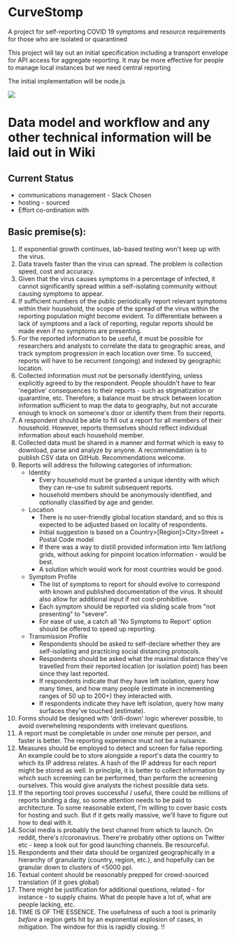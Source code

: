 # CurveStomp
A project for self-reporting COVID 19 symptoms and resource requirements for those who are
isolated or quarantined 

This project will lay out an initial specification including a transport envelope for API access
for aggregate reporting. It may be more effective for people to manage local instances but we need
central reporting 

The initial implementation will be node.js

![](/blob/master/screenshots/identity_household_profile.jpg)

# Data model and workflow and any other technical information will be laid out in Wiki 

## Current Status
 * communications management - Slack Chosen
 * hosting - sourced
 * Effort co-ordination with 

## Basic premise(s):
1.  If exponential growth continues, lab-based testing won't keep up with the virus.
2.  Data travels faster than the virus can spread. The problem is collection speed, cost and
    accuracy.
3.  Given that the virus causes symptoms in a percentage of infected, it cannot significantly spread
    within a self-isolating community without causing symptoms to appear.
4.  If sufficient numbers of the public periodically report relevant symptoms within their
    household, the scope of the spread of the virus within the reporting population might become
    evident. To differentiate between a lack of symptoms and a lack of reporting, regular reports
    should be made even if no symptoms are presenting. 
5.  For the reported information to be useful, it must be possible for researchers and
    analysts to correlate the data to geographic areas, and track symptom progression in each
    location over time. To succeed, reports will have to be recurrent (ongoing) and indexed
    by geographic location.
6.  Collected information must not be personally identifying, unless explicitly agreed to by
    the respondent. People shouldn't have to fear 'negative' consequences to their reports - such as
    stigmatization or quarantine, etc. Therefore, a balance must be struck between location
    information sufficient to map the data to geography, but not accurate enough to knock on
    someone's door or identify them from their reports.
7.  A respondent should be able to fill out a report for all members of their household. However, 
    reports themselves should reflect individual information about each household member.
8.  Collected data must be shared in a manner and format which is easy to download, parse and
    analyze by anyone. A recommendation is to publish CSV data on GitHub. Recommendations welcome.
9.  Reports will address the following categories of information: 
    * Identity
        * Every household must be granted a unique identity with which they can re-use to submit
         subsequent reports.
        * household members should be anonymously identified, and optionally classified by age
         and gender.
    * Location 
        *   There is no user-friendly global location standard, and so this is expected to be
            adjusted based on locality of respondents.
        *   Initial suggestion is based on a Country>[Region]>City>Street + Postal Code model 
        *   If there was a way to distill provided information into 1km lat/long grids, without
            asking for pinpoint location information - would be best.
        *   A solution which would work for most countries would be good.
    * Symptom Profile
        *   The list of symptoms to report for should evolve to correspond with known and
            published documentation of the virus. It should also allow for additional input if
            not cost-prohibitive. 
        *   Each symptom should be reported via sliding scale from "not presenting" to "severe".
        *   For ease of use, a catch all 'No Symptoms to Report' option should be offered to
            speed up reporting. 
    * Transmission Profile
        *   Respondents should be asked to self-declare whether they are self-isolating and
            practicing social distancing protocols. 
        *   Respondents should be asked what the maximal distance they've travelled from their
            reported location (or isolation point) has been since they last reported. 
        *   If respondents indicate that they have left isolation, query how many times, and how
            many people (estimate in incrementing ranges of 50 up to 200+) they interacted with.
        *   If respondents indicate they have left isolation, query how many surfaces they've
            touched (estimate). 
10. Forms should be designed with 'drill-down' logic wherever possible, to avoid overwhelming
    respondents with irrelevant questions.
11. A report must be completable in under one minute per person, and faster is better. The
    reporting experience must not be a nuisance.
11. Measures should be employed to detect and screen for false reporting. An example could
    be to store alongside a report's data the country to which its IP address relates. A
    hash of the IP address for each report might be stored as well. In principle, it is better to
    collect information by which such screening can be performed, than perform the screening
    ourselves. This would give analysts the richest possible data sets.
12. If the reporting tool proves successful / useful, there could be millions of reports landing
    a day, so some attention needs to be paid to architecture. To some reasonable extent, I'm
    willing to cover basic costs for hosting and such. But if it gets really massive, we'll have to
     figure out how to deal with it.
13. Social media is probably the best channel from which to launch. On reddit, there's 
    r/coronavirus. There're probably other options on Twitter etc - keep a look out for good 
    launching channels. Be resourceful.
14. Respondents and their data should be organized geographically in a hierarchy of granularity 
    (country, region, etc.), and hopefully can be granular down to clusters of <5000 ppl.
15. Textual content should be reasonably prepped for crowd-sourced translation (if it goes global)
16. There might be justification for additional questions, related - for instance - to supply
    chains. What do people have a lot of, what are people lacking, etc.
17. TIME IS OF THE ESSENCE. The usefulness of such a tool is primarily _before_ a region gets hit
    by an exponential explosion of cases, in mitigation. The window for this is rapidly closing. !!
